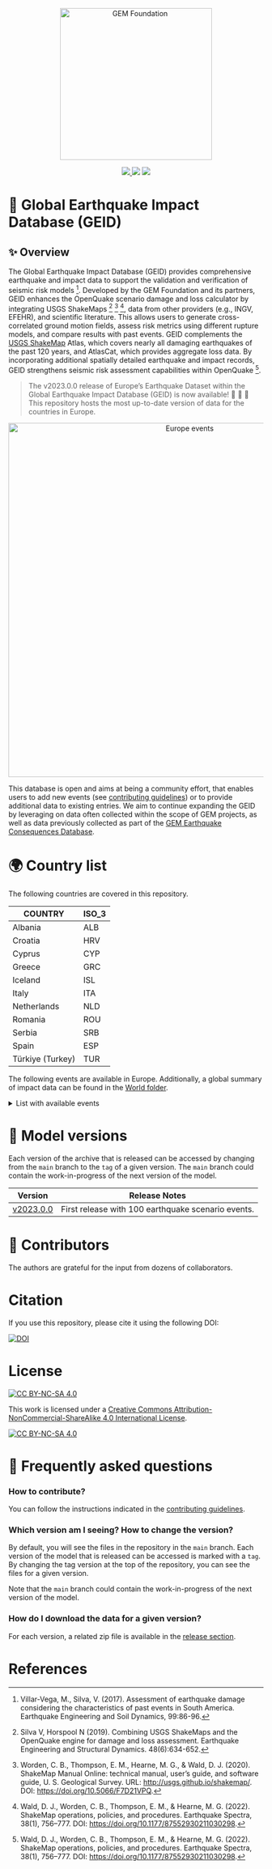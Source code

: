 <div align='center'>
<p align="center">
    <img src="https://upload.wikimedia.org/wikipedia/commons/thumb/5/5b/Global_Earthquake_Model_Logo.png/440px-Global_Earthquake_Model_Logo.png" alt="GEM Foundation" width="300"/>
</p>
<!-- <a href='./earthquake_scenarios/'>
    <img src='https://img.shields.io/badge/Earthquake_Scenarios-green?style=for-the-badge'>
</a> -->
<a href='./World/'>
    <img src='https://img.shields.io/badge/Global_coverage-gray?style=for-the-badge'>
</a> 
    <img src='https://img.shields.io/badge/Contribute-orange?style=for-the-badge'>
</a>
<a href='LICENSE.txt'>
    <img src='https://img.shields.io/badge/LICENSE-blue?style=for-the-badge'>
</a>
</div>

# 🔎 Global Earthquake Impact Database (GEID)

## ✨ Overview

The Global Earthquake Impact Database (GEID) provides comprehensive earthquake and impact data to support the validation and verification of seismic risk models [^1]. Developed by the GEM Foundation and its partners, GEID enhances the OpenQuake scenario damage and loss calculator by integrating USGS ShakeMaps [^2] [^3] [^4], data from other providers (e.g., INGV, EFEHR), and scientific literature. This allows users to generate cross-correlated ground motion fields, assess risk metrics using different rupture models, and compare results with past events. GEID complements the [USGS ShakeMap](https://earthquake.usgs.gov/data/shakemap/) Atlas, which covers nearly all damaging earthquakes of the past 120 years, and AtlasCat, which provides aggregate loss data. By incorporating additional spatially detailed earthquake and impact records, GEID strengthens seismic risk assessment capabilities within OpenQuake [^4].


>The v2023.0.0 release of Europe’s Earthquake Dataset within the Global Earthquake Impact Database (GEID) is now available! 🚀 🥳 🚀
This repository hosts the most up-to-date version of data for the countries in Europe.

<div align='center'>
    <img src="../World/europe_eq_events.png" alt="Europe events" width="700"/>
</div>

This database is open and aims at being a community effort, that enables users to add new events 
(see [contributing guidelines](../contribute_guidelines.md)) or to provide additional data to 
existing entries. We aim to continue expanding the GEID by leveraging on data often collected within 
the scope of GEM projects, as well as data previously collected as part of the 
[GEM Earthquake Consequences Database](https://www.globalquakemodel.org/gempublications/Introduction-to-the-GEM-Earthquake-Consequences-Database-(GEMECD)).

# 🌍 Country list
The following countries are covered in this repository. 

|COUNTRY                                     |ISO_3|
|--------------------------------------------|-----|
|Albania                                     |ALB  |
|Croatia                                     |HRV  |
|Cyprus                                      |CYP  |
|Greece                                      |GRC  |
|Iceland                                     |ISL  |
|Italy                                       |ITA  |
|Netherlands                                 |NLD  |
|Romania                                     |ROU  |
|Serbia                                      |SRB  |
|Spain                                       |ESP  |
|Türkiye (Turkey)                            |TUR  |

</details>

The following events are available in Europe. Additionally, a global summary of impact data can be found in the [World folder](../World).

<details>
<summary> List with available events
</summary>

|     | Region                    | Country     |   Year | Event Name                                                                           |   Mw |   Depth (km) | Max Intensity (MMI) |
|----:|:--------------------------|:------------|-------:|:-------------------------------------------------------------------------------------|-----:|-------------:|:--------------------|
|  22 | Europe                    | Albania     |   2019 | [Durres](Albania/20191126_M6.4_Albania)                                     | 6.4  |        22    | VIII                         |
|  23 | Europe                    | Croatia     |   2020 | [Zagreb 2020](Croatia/20200322_M5.1_Zagreb)                                 | 5.3  |        10    | VIII                         |
|  24 | Europe                    | Croatia     |   2020 | [Petrijna 2020](Croatia/20201229_M6.3_Petrijna)                             | 6.4  |        10    | IX                           |
|  25 | Europe                    | Cyprus      |   1996 | [Cyprus](Cyprus/19961009_M6.8_Cyprus)                                       | 6.8  |        33    | VI                           |
|  26 | Europe                    | Greece      |   1981 | [GulfofCorinth 1981](Greece/19810225_M6.4_GulfofCorinth)                    | 6.4  |        33    | IX                           |
|  27 | Europe                    | Greece      |   1981 | [GulfofCorinth 1981](Greece/19810224_M6.7_GulfofCorinth)                    | 6.7  |        33    | IX                           |
|  28 | Europe                    | Greece      |   1981 | [GulfofCorinth 1981](Greece/19810000_Sequence_GulfOfCorinth)                | 6.7  |        33    | IX                           |
|  29 | Europe                    | Greece      |   1986 | [Kalamata 1986](Greece/19860913_M6.0_Kalamata)                              | 6    |        11.2  | VIII                         |
|  30 | Europe                    | Greece      |   1988 | [Elia 1988](Greece/19881016_M5.88_Elia)                                     | 5.9  |        25.2  | VII                          |
|  31 | Europe                    | Greece      |   1995 | [Aigio 1995](Greece/19950615_M6.4_Aigio)                                    | 6.5  |        14.2  | VIII                         |
|  32 | Europe                    | Greece      |   1995 | [KozaniGrevena 1995](Greece/19950513_M6.5_KozaniGrevena)                    | 6.6  |        14    | VIII                         |
|  33 | Europe                    | Greece      |   1999 | [Athens 1999](Greece/19990907_M5.9_Athens)                                  | 6    |        10    | IX                           |
|  34 | Europe                    | Greece      |   2014 | [Kefalonia 2014](Greece/20140000_Sequence_Kefalonia)                        | 6.1  |         8    | VII                          |
|  35 | Europe                    | Greece      |   2014 | [Kefalonia 2014](Greece/20140126_M6.1_Kefalonia)                            | 6.1  |         8    | VIII                         |
|  36 | Europe                    | Greece      |   2014 | [Kefalonia 2014](Greece/20140203_M6.0_Kefalonia)                            | 6    |         5    | VII                          |
|  37 | Europe                    | Greece      |   2015 | [Lefkada 2015](Greece/20151117_M6.5_Lefkada)                                | 6.5  |        11    | VIII                         |
|  38 | Europe                    | Greece      |   2017 | [AegeanSea 2017](Greece/20170612_M6.3_AegeanSea)                            | 6.3  |        12    | VII                          |
|  39 | Europe                    | Iceland     |   2000 | [Iceland 2000](Iceland/20000620_M6.46_Iceland)                              | 6.5  |        10    | IX                           |
|  40 | Europe                    | Iceland     |   2000 | [Iceland](Iceland/20000617_M5.87_Iceland)                                   | 6.5  |        10    | VIII                         |
|  41 | Europe                    | Iceland     |   2008 | [Iceland 2008](Iceland/20080529_M6.32_Iceland)                              | 6.3  |         9    | VIII                         |
|  42 | Europe                    | Italy       |   1980 | [Irpinia 1980](Italy/19801123_M6.9_Irpinia)                                 | 6.9  |        10    | X                            |
|  43 | Europe                    | Italy       |   1990 | [Augusta 1990](Italy/19901213_M5.61_Augusta)                                | 5.6  |        11.1  | VIII                         |
|  44 | Europe                    | Italy       |   1997 | [UmbriaMarche 1997](Italy/19970926_M5.97_UmbriaMarche)                      | 6    |        10    | VIII                         |
|  45 | Europe                    | Italy       |   1997 | [UmbriaMarche 1997](Italy/19971014_M5.86_UmbriaMarche)                      | 5.5  |        10    | VII                          |
|  46 | Europe                    | Italy       |   1997 | [UmbriaMarche 1997](Italy/19970926_M5.72_UmbriaMarche)                      | 5.7  |        10    | VIII                         |
|  47 | Europe                    | Italy       |   1997 | [UmbriaMarche 1997](Italy/19970000_Sequence_UmbriaMarche)                   | 5.7  |        10    | X                            |
|  48 | Europe                    | Italy       |   2002 | [Molise 2002](Italy/20020000_Sequence_Molise)                               | 5.9  |        10    | VIII                         |
|  49 | Europe                    | Italy       |   2002 | [Molise 2002](Italy/20021101_M5.72_Molise)                                  | 5.8  |        10    | VII                          |
|  50 | Europe                    | Italy       |   2002 | [Molise 2002](Italy/20021031_M5.74_Molise)                                  | 5.9  |        10    | VII                          |
|  51 | Europe                    | Italy       |   2004 | [Gardone 2004](Italy/20041124_M4.99_Gardone)                                | 5.1  |        17.2  | VIII                         |
|  52 | Europe                    | Italy       |   2009 | [Laquila 2009](Italy/20090407_M5.4_Laquila)                                 | 5.5  |        15.1  | VI                           |
|  53 | Europe                    | Italy       |   2009 | [Laquila 2009](Italy/20090000_Sequence_Laquila)                             | 6.3  |         8.8  | X                            |
|  54 | Europe                    | Italy       |   2009 | [Laquila 2009](Italy/20090406_M6.18_Laquila)                                | 6.3  |         8.8  | VIII                         |
|  55 | Europe                    | Italy       |   2012 | [EmiliaRomagna 2012](Italy/20120000_Sequence_EmiliaRomagna)                 | 6    |         6.3  | VIII                         |
|  56 | Europe                    | Italy       |   2012 | [EmiliaRomagna 2012](Italy/20120520_M5.8_EmiliaRomagna)                     | 6    |         6.3  | VIII                         |
|  57 | Europe                    | Italy       |   2012 | [EmiliaRomagna 2012](Italy/20120529_M5.6_EmiliaRomagna)                     | 5.8  |        10.2  | VIII                         |
|  58 | Europe                    | Italy       |   2016 | [CentralItaly](Italy/20162017_Sequence_CentralItaly)                        | 6.6  |         4.44 | IX                           |
|  59 | Europe                    | Italy       |   2016 | [CentralItaly 2016](Italy/20161030_M6.5_CentralItaly)                       | 6.6  |         8    | IX                           |
|  60 | Europe                    | Italy       |   2016 | [CentralItaly 2016](Italy/20161026_M6.09_CentralItaly)                      | 6.1  |        10    | VIII                         |
|  61 | Europe                    | Italy       |   2016 | [CentralItaly 2016](Italy/20160824_M6.21_CentralItaly)                      | 6.2  |         4.44 | IX                           |
|  62 | Europe                    | Italy       |   2017 | [CentralItaly 2017](Italy/20170118_M5.95_CentralItaly)                      | 5.7  |         7    | VII                          |
|  63 | Europe                    | Netherlands |   1992 | [Roermond 1992](Netherlands/19920413_M5.3_Roermond)                         | 5.4  |        21.2  | VIII                         |
|  64 | Europe                    | Romania     |   1990 | [Vrancea 1990](Romania/19900530_M6.95_Vrancea)                              | 7    |        89.3  | VIII                         |
|  65 | Europe                    | Romania     |   1990 | [Vrancea 1990](Romania/19900530_Sequence_Vrancea)                           | 7    |        89.3  | VIII                         |
|  66 | Europe                    | Romania     |   1990 | [Vrancea 1990](Romania/19900531_M6.31_Vrancea)                              | 6.3  |        88.2  | V                            |
|  67 | Europe                    | Serbia      |   2010 | [Kraljevo](Serbia/20101103_M5.52_Kraljevo)                                  | 5.5  |         0.9  | VI                           |
|  68 | Europe                    | Spain       |   2011 | [Lorca 2011](Spain/20110511_M5.1_Lorca)                                     | 5.1  |         1    | VI                           |
|  69 | Europe                    | Turkey      |   1992 | [Erzincan](Turkey/19920313_M6.68_Erzincan)                                  | 6.7  |        27.2  | VIII                         |
|  70 | Europe                    | Turkey      |   1995 | [Dinar](Turkey/19951001_M6.42_Dinar)                                        | 6.4  |        33    | VIII                         |
|  71 | Europe                    | Turkey      |   1998 | [AdanaCeyhan 1998](Turkey/19980627_M6.28_AdanaCeyhan)                       | 6.3  |        33    | VIII                         |
|  72 | Europe                    | Turkey      |   1999 | [Izmit](Turkey/19990817_M7.53_Izmit)                                        | 7.6  |        17    | X                            |
|  73 | Europe                    | Turkey      |   1999 | [Duzce 1999](Turkey/19991112_M6.71_Duzce)                                   | 7.2  |        10    | IX                           |
|  74 | Europe                    | Turkey      |   2011 | [Van 2011](Turkey/20111023_M7.1_Van)                                        | 7.1  |        18    | VIII                         |
|  75 | Europe                    | Turkey      |   2020 | [AegeanSea 2020](Turkey/20201030_M7_AegeanSea)                              | 7    |        21    | VIII                         |
|  76 | Europe                    | Turkey      |   2023 | [CentralTurkey 2023](Turkey/20230206_M7.8_KahramanmarasGaziantep)           | 7.8  |        10    | XII                          |


</details>

# 🚀 Model versions

Each version of the archive that is released can be accessed by changing from the `main` branch to the `tag` of a given version.
The `main` branch could contain the work-in-progress of the next version of the model.

| Version   | Release Notes                                                            |
|-----------|--------------------------------------------------------------------------|
| [v2023.0.0](https://github.com/gem/geid/tree/v2023.0.0) | First release with 100 earthquake scenario events.|

# 🌟 Contributors

The authors are grateful for the input from dozens of collaborators. 

# Citation
If you use this repository, please cite it using the following DOI: 

[![DOI](https://zenodo.org/badge/652540199.svg)](https://doi.org/10.5281/zenodo.8425466)

# License
[![CC BY-NC-SA 4.0][cc-by-nc-sa-shield]][cc-by-nc-sa]

This work is licensed under a
[Creative Commons Attribution-NonCommercial-ShareAlike 4.0 International License][cc-by-nc-sa].

[![CC BY-NC-SA 4.0][cc-by-nc-sa-image]][cc-by-nc-sa]

[cc-by-nc-sa]: http://creativecommons.org/licenses/by-nc-sa/4.0/
[cc-by-nc-sa-image]: https://licensebuttons.net/l/by-nc-sa/4.0/88x31.png
[cc-by-nc-sa-shield]: https://img.shields.io/badge/License-CC%20BY--NC--SA%204.0-lightgrey.svg

# 🤔 Frequently asked questions

### How to contribute?

You can follow the instructions indicated in the [contributing guidelines](../contribute_guidelines.md).

### Which version am I seeing? How to change the version?

By default, you will see the files in the repository in the `main` branch. Each version of the model that is released can be accessed is marked with a `tag`. By changing the tag version at the top of the repository, you can see the files for a given version.

Note that the `main` branch could contain the work-in-progress of the next version of the model.

### How do I download the data for a given version?

For each version, a related zip file is available in the [release section](https://github.com/gem/global_exposure_model/releases).

# References
[^1]: Villar-Vega, M., Silva, V. (2017). Assessment of earthquake damage considering the characteristics of past events in South America. Earthquake Engineering and Soil Dynamics, 99:86-96.
[^2]: Silva V, Horspool N (2019). Combining USGS ShakeMaps and the OpenQuake engine for damage and loss assessment. Earthquake Engineering and Structural Dynamics. 48(6):634-652.
[^3]: Worden, C. B., Thompson, E. M., Hearne, M. G., & Wald, D. J. (2020). ShakeMap Manual Online: technical manual, user’s guide, and software guide, U. S. Geological Survey. URL: http://usgs.github.io/shakemap/. DOI: https://doi.org/10.5066/F7D21VPQ.
[^4]: Wald, D. J., Worden, C. B., Thompson, E. M., & Hearne, M. G. (2022). ShakeMap operations, policies, and procedures. Earthquake Spectra, 38(1), 756–777. DOI: https://doi.org/10.1177/87552930211030298.
[^5]: Engler, D. T., Worden, C. B., Thompson, E. M., & Jaiswal, K. S. (2022). Partitioning Ground Motion Uncertainty When Conditioned on Station Data. Bulletin of the Seismological Society of America, 112(2), 1060–1079. DOI: https://doi.org/10.1785/0120210177.